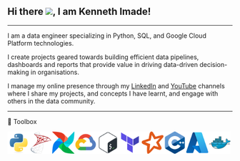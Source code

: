 ## Hi there <img src="https://raw.githubusercontent.com/MartinHeinz/MartinHeinz/master/wave.gif" width="30px">, I am Kenneth Imade!

---

I am a data engineer specializing in Python, SQL, and Google Cloud Platform technologies. 

I create projects geared towards building efficient data pipelines, dashboards and reports that provide value in driving data-driven decision-making
in organisations.

I manage my online presence through my [LinkedIn](https://www.linkedin.com/in/kenneth-imade/) and [YouTube](https://www.youtube.com/channel/UCNz2hZPI7KR_zjsFf-3Z6NA) channels where I share my projects, and concepts I have learnt, and engage with others in the data community.

---
🧰 Toolbox 

<img src="https://github.com/devicons/devicon/blob/master/icons/python/python-original.svg" alt="Python" width="50" height="50" /><img src="https://github.com/devicons/devicon/blob/master/icons/microsoftsqlserver/microsoftsqlserver-original.svg" alt="SQL Server" width="50" height="50" /><img src="https://github.com/devicons/devicon/blob/master/icons/apacheairflow/apacheairflow-original.svg" alt="Apache Airflow" width="50" height="50" /><img src="https://github.com/devicons/devicon/blob/master/icons/googlecloud/googlecloud-original.svg" alt="Google Cloud" width="50" height="50" /><img src="https://github.com/devicons/devicon/blob/master/icons/bash/bash-original.svg" alt="Bash" width="50" height="50" /><img src="https://github.com/devicons/devicon/blob/master/icons/terraform/terraform-original.svg" alt="Terraform" width="50" height="50" /><img src="https://github.com/devicons/devicon/blob/master/icons/apachespark/apachespark-original.svg" alt="Spark" width="50" height="50" /><img src="https://github.com/devicons/devicon/blob/master/icons/cplusplus/cplusplus-original.svg" alt="Cplusplus" width="50" height="50" /><img src="https://github.com/devicons/devicon/blob/master/icons/azure/azure-original.svg" alt="Azure" width="50" height="50" /><img src="https://github.com/devicons/devicon/blob/master/icons/docker/docker-original.svg" alt="Docker" width="50" height="50" />
